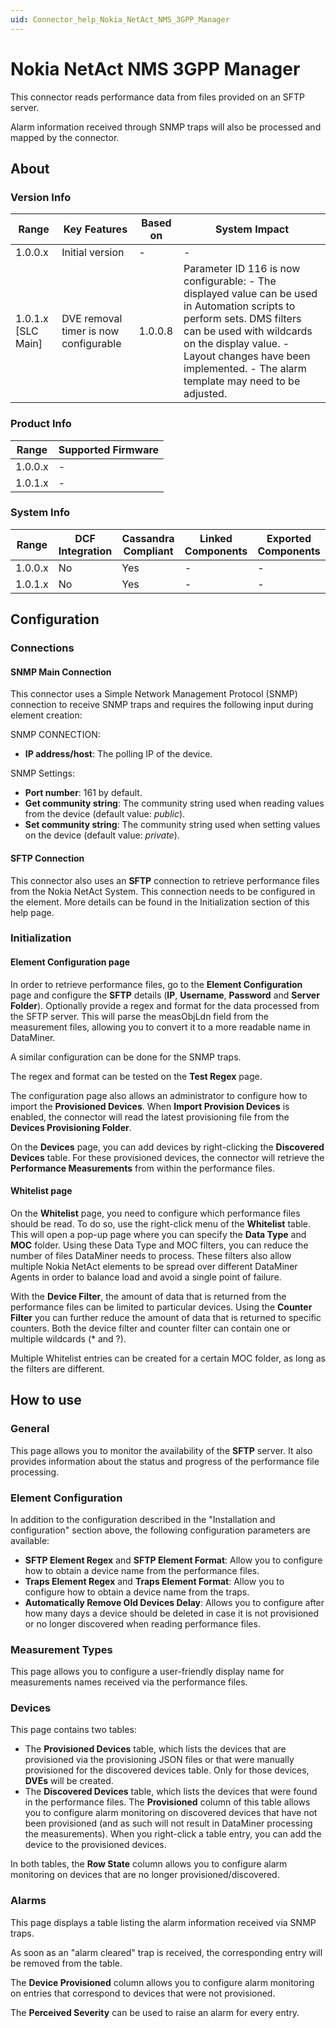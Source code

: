 ```yaml
---
uid: Connector_help_Nokia_NetAct_NMS_3GPP_Manager
---
```


# Nokia NetAct NMS 3GPP Manager

This connector reads performance data from files provided on an SFTP server.

Alarm information received through SNMP traps will also be processed and mapped by the connector.

## About

### Version Info

| **Range**            | **Key Features**                      | **Based on** | **System Impact**                                                                                                                                                                                                                                                 |
|----------------------|---------------------------------------|--------------|-------------------------------------------------------------------------------------------------------------------------------------------------------------------------------------------------------------------------------------------------------------------|
| 1.0.0.x              | Initial version                       | \-           | \-                                                                                                                                                                                                                                                                |
| 1.0.1.x \[SLC Main\] | DVE removal timer is now configurable | 1.0.0.8      | Parameter ID 116 is now configurable: - The displayed value can be used in Automation scripts to perform sets. DMS filters can be used with wildcards on the display value. - Layout changes have been implemented. - The alarm template may need to be adjusted. |

### Product Info

| Range     | Supported Firmware     |
|-----------|------------------------|
| 1.0.0.x   | \-                     |
| 1.0.1.x   | \-                     |

### System Info

| Range     | DCF Integration     | Cassandra Compliant     | Linked Components     | Exported Components     |
|-----------|---------------------|-------------------------|-----------------------|-------------------------|
| 1.0.0.x   | No                  | Yes                     | \-                    | \-                      |
| 1.0.1.x   | No                  | Yes                     | \-                    | \-                      |

## Configuration

### Connections

#### SNMP Main Connection

This connector uses a Simple Network Management Protocol (SNMP) connection to receive SNMP traps and requires the following input during element creation:

SNMP CONNECTION:

- **IP address/host**: The polling IP of the device.

SNMP Settings:

- **Port number**: 161 by default.
- **Get community string**: The community string used when reading values from the device (default value: *public*).
- **Set community string**: The community string used when setting values on the device (default value: *private*).

#### SFTP Connection

This connector also uses an **SFTP** connection to retrieve performance files from the Nokia NetAct System. This connection needs to be configured in the element.
More details can be found in the Initialization section of this help page.

### Initialization

#### Element Configuration page

In order to retrieve performance files, go to the **Element Configuration** page and configure the **SFTP** details (**IP**, **Username**, **Password** and **Server Folder**).
Optionally provide a regex and format for the data processed from the SFTP server. This will parse the measObjLdn field from the measurement files, allowing you to convert it to a more readable name in DataMiner.

A similar configuration can be done for the SNMP traps.

The regex and format can be tested on the **Test Regex** page.

The configuration page also allows an administrator to configure how to import the **Provisioned Devices**.
When **Import Provision Devices** is enabled, the connector will read the latest provisioning file from the **Devices Provisioning Folder**.

On the **Devices** page, you can add devices by right-clicking the **Discovered Devices** table.
For these provisioned devices, the connector will retrieve the **Performance Measurements** from within the performance files.

#### Whitelist page

On the **Whitelist** page, you need to configure which performance files should be read.
To do so, use the right-click menu of the **Whitelist** table. This will open a pop-up page where you can specify the **Data Type** and **MOC** folder. Using these Data Type and MOC filters, you can reduce the number of files DataMiner needs to process.
These filters also allow multiple Nokia NetAct elements to be spread over different DataMiner Agents in order to balance load and avoid a single point of failure.

With the **Device Filter**, the amount of data that is returned from the performance files can be limited to particular devices. Using the **Counter Filter** you can further reduce the amount of data that is returned to specific counters.
Both the device filter and counter filter can contain one or multiple wildcards (\* and ?).

Multiple Whitelist entries can be created for a certain MOC folder, as long as the filters are different.

## How to use

### General

This page allows you to monitor the availability of the **SFTP** server. It also provides information about the status and progress of the performance file processing.

### Element Configuration

In addition to the configuration described in the "Installation and configuration" section above, the following configuration parameters are available:

- **SFTP Element Regex** and **SFTP Element Format**: Allow you to configure how to obtain a device name from the performance files.
- **Traps Element Regex** and **Traps Element Format**: Allow you to configure how to obtain a device name from the traps.
- **Automatically Remove Old Devices Delay**: Allows you to configure after how many days a device should be deleted in case it is not provisioned or no longer discovered when reading performance files.

### Measurement Types

This page allows you to configure a user-friendly display name for measurements names received via the performance files.

### Devices

This page contains two tables:

- The **Provisioned Devices** table, which lists the devices that are provisioned via the provisioning JSON files or that were manually provisioned for the discovered devices table.
  Only for those devices, **DVEs** will be created.
- The **Discovered Devices** table, which lists the devices that were found in the performance files.
  The **Provisioned** column of this table allows you to configure alarm monitoring on discovered devices that have not been provisioned (and as such will not result in DataMiner processing the measurements).
  When you right-click a table entry, you can add the device to the provisioned devices.

In both tables, the **Row State** column allows you to configure alarm monitoring on devices that are no longer provisioned/discovered.

### Alarms

This page displays a table listing the alarm information received via SNMP traps.

As soon as an "alarm cleared" trap is received, the corresponding entry will be removed from the table.

The **Device Provisioned** column allows you to configure alarm monitoring on entries that correspond to devices that were not provisioned.

The **Perceived Severity** can be used to raise an alarm for every entry.
